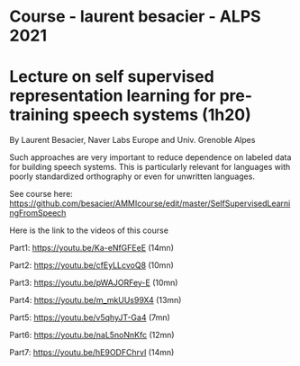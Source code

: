 #  Course - laurent besacier - ALPS 2021

# Lecture on self supervised representation learning for pre-training speech systems (1h20)

By Laurent Besacier, Naver Labs Europe and Univ. Grenoble Alpes


Such approaches are very important to reduce dependence on labeled data for building speech systems. This is particularly relevant for languages with poorly standardized orthography or even for unwritten languages. 

See course here: https://github.com/besacier/AMMIcourse/edit/master/SelfSupervisedLearningFromSpeech

Here is the link to the videos of this course

Part1: https://youtu.be/Ka-eNfGFEeE  (14mn)

Part2: https://youtu.be/cfEyLLcvoQ8 (10mn)

Part3: https://youtu.be/pWAJORFey-E (10mn)

Part4: https://youtu.be/m_mkUUs99X4 (13mn)

Part5: https://youtu.be/v5qhyJT-Ga4 (7mn)

Part6: https://youtu.be/naL5noNnKfc (12mn)

Part7: https://youtu.be/hE9ODFChrvI (14mn)





